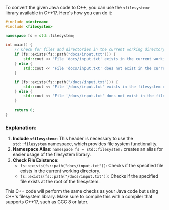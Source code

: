 To convert the given Java code to C++, you can use the `<filesystem>` library available in C++17. Here's how you can do it:

```cpp
#include <iostream>
#include <filesystem>

namespace fs = std::filesystem;

int main() {
    // Check for files and directories in the current working directory
    if (fs::exists(fs::path("docs/input.txt"))) {
        std::cout << "File 'docs/input.txt' exists in the current working directory." << std::endl;
    } else {
        std::cout << "File 'docs/input.txt' does not exist in the current working directory." << std::endl;
    }

    if (fs::exists(fs::path("/docs/input.txt"))) {
        std::cout << "File '/docs/input.txt' exists in the filesystem root." << std::endl;
    } else {
        std::cout << "File '/docs/input.txt' does not exist in the filesystem root." << std::endl;
    }

    return 0;
}
```

### Explanation:
1. **Include `<filesystem>`**: This header is necessary to use the `std::filesystem` namespace, which provides file system functionality.
2. **Namespace Alias**: `namespace fs = std::filesystem;` creates an alias for easier usage of the filesystem library.
3. **Check File Existence**:
   - `fs::exists(fs::path("docs/input.txt"))`: Checks if the specified file exists in the current working directory.
   - `fs::exists(fs::path("/docs/input.txt"))`: Checks if the specified file exists at the root of the filesystem.

This C++ code will perform the same checks as your Java code but using C++'s filesystem library. Make sure to compile this with a compiler that supports C++17, such as GCC 8 or later.
